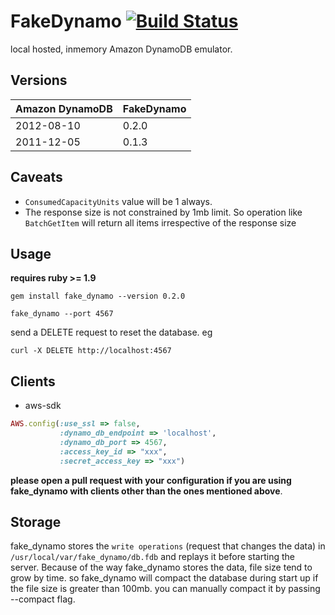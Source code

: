 # FakeDynamo [![Build Status](https://secure.travis-ci.org/ananthakumaran/fake_dynamo.png)](http://travis-ci.org/ananthakumaran/fake_dynamo)

local hosted, inmemory Amazon DynamoDB emulator.

## Versions

| Amazon DynamoDB | FakeDynamo  |
| --------------- | ----------- |
| 2012-08-10      | 0.2.0       |
| 2011-12-05      | 0.1.3       |


## Caveats

*  `ConsumedCapacityUnits` value will be 1 always.
*  The response size is not constrained by 1mb limit. So operation
   like `BatchGetItem` will return all items irrespective of the
   response size

## Usage

__requires ruby >= 1.9__

````
gem install fake_dynamo --version 0.2.0

fake_dynamo --port 4567
````

send a DELETE request to reset the database. eg

````
curl -X DELETE http://localhost:4567
````

## Clients

* aws-sdk

````ruby
AWS.config(:use_ssl => false,
           :dynamo_db_endpoint => 'localhost',
           :dynamo_db_port => 4567,
           :access_key_id => "xxx",
           :secret_access_key => "xxx")
````

__please open a pull request with your configuration if you are using
fake_dynamo with clients other than the ones mentioned above__.

## Storage
fake_dynamo stores the `write operations` (request that changes the
data) in `/usr/local/var/fake_dynamo/db.fdb` and replays it before
starting the server. Because of the way fake_dynamo stores the data,
file size tend to grow by time. so fake_dynamo will compact the database
during start up if the file size is greater than 100mb. you can
manually compact it by passing --compact flag.
